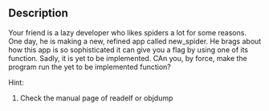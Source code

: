 ## Description
Your friend is a lazy developer who likes spiders a lot for some reasons. One day, he is making a new, refined app called new_spider. He brags about how this app is so sophisticated it can give you a flag by using one of its function. Sadly, it is yet to be implemented. CAn you, by force, make the program run the yet to be implemented function?  

Hint:
1. Check the manual page of readelf or objdump 
